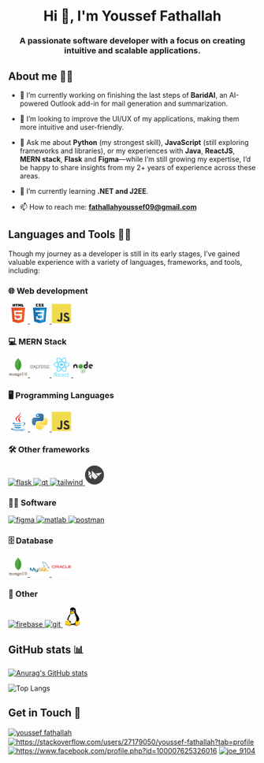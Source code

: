 <h1 align="center">Hi 👋, I'm Youssef Fathallah</h1>
<h3 align="center">A passionate software developer with a focus on creating intuitive and scalable applications.</h3>

## About me 🧑‍💼

- 🔭 I’m currently working on finishing the last steps of **BaridAI**, an AI-powered Outlook add-in for mail generation and summarization.

- 🚀 I’m looking to improve the UI/UX of my applications, making them more intuitive and user-friendly.

- 💬 Ask me about **Python** (my strongest skill), **JavaScript** (still exploring frameworks and libraries), or my experiences with **Java**, **ReactJS**, **MERN stack**, **Flask** and **Figma**—while I’m still growing my expertise, I’d be happy to share insights from my 2+ years of experience across these areas.

- 🌱 I’m currently learning **.NET and J2EE**.

- 📫 How to reach me: **fathallahyoussef09@gmail.com**


## Languages and Tools 🧑‍💻

Though my journey as a developer is still in its early stages, I’ve gained valuable experience with a variety of languages, frameworks, and tools, including:

 ### 🌐 Web development

<a href="https://www.w3.org/html/" target="_blank" rel="noreferrer"> <img src="https://raw.githubusercontent.com/devicons/devicon/master/icons/html5/html5-original-wordmark.svg" alt="html5" width="40" height="40"/> </a> 
<a href="https://www.w3schools.com/css/" target="_blank" rel="noreferrer"> <img src="https://raw.githubusercontent.com/devicons/devicon/master/icons/css3/css3-original-wordmark.svg" alt="css3" width="40" height="40"/> </a> 
<a href="https://developer.mozilla.org/en-US/docs/Web/JavaScript" target="_blank" rel="noreferrer"> <img src="https://raw.githubusercontent.com/devicons/devicon/master/icons/javascript/javascript-original.svg" alt="javascript" width="40" height="40"/> </a> 

### 💻 MERN Stack

  <a href="https://www.mongodb.com/" target="_blank" rel="noreferrer"> <img src="https://raw.githubusercontent.com/devicons/devicon/master/icons/mongodb/mongodb-original-wordmark.svg" alt="mongodb" width="40" height="40"/> </a> 
  <a href="https://expressjs.com" target="_blank" rel="noreferrer">
   <picture>
     <source srcset="express-js.png" media="(prefers-color-scheme: dark)" width="40" height="40" alt="flask">
     <img src="https://raw.githubusercontent.com/devicons/devicon/master/icons/express/express-original-wordmark.svg" width="40" height="40" alt="express-js">
   </picture>
  </a>
  <a href="https://reactjs.org/" target="_blank" rel="noreferrer"> <img src="https://raw.githubusercontent.com/devicons/devicon/master/icons/react/react-original-wordmark.svg" alt="react" width="40" height="40"/> </a>
  <a href="https://nodejs.org" target="_blank" rel="noreferrer"> <img src="https://raw.githubusercontent.com/devicons/devicon/master/icons/nodejs/nodejs-original-wordmark.svg" alt="nodejs" width="40" height="40"/> </a> 

### 🖥️ Programming Languages  

  <a href="https://www.java.com" target="_blank" rel="noreferrer"> <img src="https://raw.githubusercontent.com/devicons/devicon/master/icons/java/java-original.svg" alt="java" width="40" height="40"/> </a> 
  <a href="https://www.python.org" target="_blank" rel="noreferrer"> <img src="https://raw.githubusercontent.com/devicons/devicon/master/icons/python/python-original.svg" alt="python" width="40" height="40"/> </a> 
  <a href="https://developer.mozilla.org/en-US/docs/Web/JavaScript" target="_blank" rel="noreferrer"> <img src="https://raw.githubusercontent.com/devicons/devicon/master/icons/javascript/javascript-original.svg" alt="javascript" width="40" height="40"/> </a> 
  <!-- <a href="https://flutter.dev" target="_blank" rel="noreferrer"> <img src="https://www.vectorlogo.zone/logos/flutterio/flutterio-icon.svg" alt="flutter" width="40" height="40"/> </a> -->

### 🛠️ Other frameworks

 <a href="https://flask.palletsprojects.com/" target="_blank" rel="noreferrer">
   <picture>
     <source srcset="flask.png" media="(prefers-color-scheme: dark)" width="40" height="40" alt="flask">
     <img src="https://www.vectorlogo.zone/logos/pocoo_flask/pocoo_flask-icon.svg" width="40" height="40" alt="flask">
   </picture>
  </a>
  <a href="https://www.qt.io/" target="_blank" rel="noreferrer"> <img src="https://upload.wikimedia.org/wikipedia/commons/0/0b/Qt_logo_2016.svg" alt="qt" width="40" height="40"/> </a> 
  <a href="https://tailwindcss.com/" target="_blank" rel="noreferrer"> <img src="https://www.vectorlogo.zone/logos/tailwindcss/tailwindcss-icon.svg" alt="tailwind" width="40" height="40"/> </a>
  <a href="https://kivy.org" target="_blank" rel="nodeferrer"> <img src="kivy.png" alt="Kivy" width="40" height="40"/> </a>

### 🧑‍💻 Software

  <a href="https://www.figma.com/" target="_blank" rel="noreferrer"> <img src="https://www.vectorlogo.zone/logos/figma/figma-icon.svg" alt="figma" width="40" height="40"/> </a> 
  <a href="https://www.mathworks.com/" target="_blank" rel="noreferrer"> <img src="https://upload.wikimedia.org/wikipedia/commons/2/21/Matlab_Logo.png" alt="matlab" width="40" height="40"/> </a> 
  <a href="https://postman.com" target="_blank" rel="noreferrer"> <img src="https://www.vectorlogo.zone/logos/getpostman/getpostman-icon.svg" alt="postman" width="40" height="40"/> </a> 

### 🗄 Database

  <a href="https://www.mongodb.com/" target="_blank" rel="noreferrer"> <img src="https://raw.githubusercontent.com/devicons/devicon/master/icons/mongodb/mongodb-original-wordmark.svg" alt="mongodb" width="40" height="40"/> </a> 
  <a href="https://www.mysql.com/" target="_blank" rel="noreferrer"> <img src="https://raw.githubusercontent.com/devicons/devicon/master/icons/mysql/mysql-original-wordmark.svg" alt="mysql" width="40" height="40"/> </a> 
  <a href="https://www.oracle.com/" target="_blank" rel="noreferrer"> <img src="https://raw.githubusercontent.com/devicons/devicon/master/icons/oracle/oracle-original.svg" alt="oracle" width="40" height="40"/> </a> 

### 🔧 Other

  <a href="https://firebase.google.com/" target="_blank" rel="noreferrer"> <img src="https://www.vectorlogo.zone/logos/firebase/firebase-icon.svg" alt="firebase" width="40" height="40"/> </a> 
  <a href="https://git-scm.com/" target="_blank" rel="noreferrer"> <img src="https://www.vectorlogo.zone/logos/git-scm/git-scm-icon.svg" alt="git" width="40" height="40"/> </a> 
  <a href="https://www.linux.org/" target="_blank" rel="noreferrer"> <img src="https://raw.githubusercontent.com/devicons/devicon/master/icons/linux/linux-original.svg" alt="linux" width="40" height="40"/> </a> 
  
## GitHub stats 📊

[![Anurag's GitHub stats](https://github-readme-stats.vercel.app/api?username=joe-9104&hide=prs,issues&include_all_commits=True&show_icons=True&theme=transparent&hide_border=True)](https://github.com/anuraghazra/github-readme-stats)

![Top Langs](https://github-readme-stats.vercel.app/api/top-langs/?username=joe-9104&size_weight=0.5&count_weight=0.5&layout=donut&theme=transparent&hide_border=True)


## Get in Touch 📱
<p align="left">
<a href="https://www.linkedin.com/in/youssef-fathallah-759897305" target="blank"><img align="center" src="https://raw.githubusercontent.com/rahuldkjain/github-profile-readme-generator/master/src/images/icons/Social/linked-in-alt.svg" alt="youssef fathallah" height="30" width="40" /></a>
<a href="https://stackoverflow.com/users/27179050/youssef-fathallah?tab=profile" target="blank"><img align="center" src="https://raw.githubusercontent.com/rahuldkjain/github-profile-readme-generator/master/src/images/icons/Social/stack-overflow.svg" alt="https://stackoverflow.com/users/27179050/youssef-fathallah?tab=profile" height="30" width="40" /></a>
<a href="https://www.facebook.com/profile.php?id=100007625326016" target="blank"><img align="center" src="https://raw.githubusercontent.com/rahuldkjain/github-profile-readme-generator/master/src/images/icons/Social/facebook.svg" alt="https://www.facebook.com/profile.php?id=100007625326016" height="30" width="40" /></a>
<a href="https://instagram.com/fathallah_9104" target="blank"><img align="center" src="https://raw.githubusercontent.com/rahuldkjain/github-profile-readme-generator/master/src/images/icons/Social/instagram.svg" alt="joe_9104" height="30" width="40" /></a>
</p>

<!--
**joe-9104/joe-9104** is a ✨ _special_ ✨ repository because its `README.md` (this file) appears on your GitHub profile.

Here are some ideas to get you started:

- 🤔 I’m looking for help with ...
- 😄 Pronouns: ...
- ⚡ Fun fact: ...
-->
